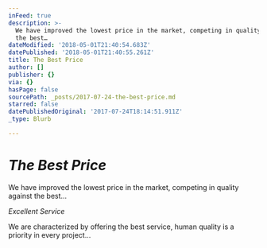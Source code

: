 ```yaml
---
inFeed: true
description: >-
  We have improved the lowest price in the market, competing in quality against
  the best…
dateModified: '2018-05-01T21:40:54.683Z'
datePublished: '2018-05-01T21:40:55.261Z'
title: The Best Price
author: []
publisher: {}
via: {}
hasPage: false
sourcePath: _posts/2017-07-24-the-best-price.md
starred: false
datePublishedOriginal: '2017-07-24T18:14:51.911Z'
_type: Blurb

---
```

# _The Best Price_

We have improved the lowest price in the market, competing in quality against the best...

_Excellent Service_

We are characterized by offering the best service, human quality is a priority in every project...